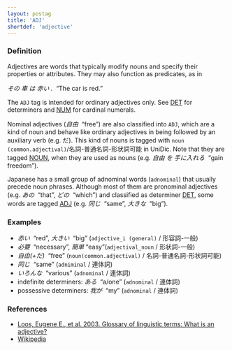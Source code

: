 ```yaml
---
layout: postag
title: 'ADJ'
shortdef: 'adjective'
---
```


### Definition

Adjectives are words that typically modify nouns and specify their
properties or attributes. They may also function as predicates, as in

_その 車 は *赤い* .&nbsp;_ “The car is red.”

The `ADJ` tag is intended for ordinary adjectives only. See [DET]()
for determiners and [NUM]() for cardinal numerals.

Nominal adjectives (_自由&nbsp;_ “free”) are also classified into `ADJ`,
which are a kind of noun and behave like
ordinary adjectives in being followed by an auxiliary verb (e.g. だ). 
This kind of nouns is tagged with `noun (common.adjectival)`/名詞-普通名詞-形状詞可能
in UniDic.
Note that they are tagged [NOUN](), when they are used as nouns 
(e.g. _*自由*&nbsp;を&nbsp;手に入れる&nbsp;_ “gain freedom”).

Japanese has a small group of adnominal words (`adnominal`) that
usually precede noun phrases.
Although most of them are pronominal adjectives (e.g. _あの&nbsp;_ “that”, _どの&nbsp;_ “which”)
and classified as determiner [DET](),
some words are tagged [ADJ]() (e.g. _同じ&nbsp;_ “same”, _大きな&nbsp;_ “big”).

### Examples

- _*赤い*&nbsp;_ “red”, _*大きい*&nbsp;_ “big”  (`adjective_i (general)` / 形容詞-一般)
- _*必要*&nbsp;_ “necessary”, _*簡単*&nbsp;_“easy”(`adjectival_noun` / 形状詞-一般)
- _*自由*(+だ)&nbsp;_ “free” (`noun(common.adjectival)` / 名詞-普通名詞-形状詞可能)
- _*同じ*&nbsp;_ “same” (`adniminal` / 連体詞)
- _*いろんな*&nbsp;_ “various” (`adnominal` / 連体詞)
- indefinite determiners: _*ある*&nbsp;_ “a/one” (`adnominal` / 連体詞)
- possessive determiners: _*我が*&nbsp;_ “my” (`adnominal` / 連体詞)


### References

- [Loos, Eugene E., et al. 2003. Glossary of linguistic terms: What is an adjective?](http://www-01.sil.org/linguistics/GlossaryOfLinguisticTerms/WhatIsAnAdjective.htm)
- [Wikipedia](http://en.wikipedia.org/wiki/Adjective)
